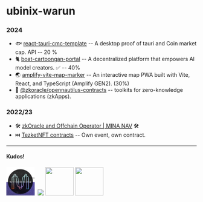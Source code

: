 # ubinix-warun 

### 2024
* 🐟 [react-tauri-cmc-template](https://github.com/ubinix-warun/react-tauri-cmc-template) -- A desktop proof of tauri and Coin market cap. API -- 20 %
* 🐈 [boat-cartoongan-portal](https://github.com/ubinix-warun/boat-cartoongan-portal) -- A decentralized platform that empowers AI model creators. ✅ -- 40%
* 🌏 [amplify-vite-map-marker](https://github.com/ubinix-warun/amplify-vite-map-marker) -- An interactive map PWA built with Vite, React, and TypeScript (Amplify GEN2). (30%)
* 🚢 [@zkoracle/opennautilus-contracts](https://github.com/zkoracle/opennautilus-contracts) -- toolkits for zero-knowledge applications (zkApps).

### 2022/23
* 🛠️ [zkOracle and Offchain Operator | MINA NAV](https://github.com/ubinix-warun/zkOracle-OCO) 🛠️
* ⏭️ [TezketNFT contracts](https://github.com/TezKet/tezketNFT-contracts) -- Own event, own contract.

----

#### Kudos!

<a href="https://github.com/blockhype-labs/mina-test-world-2" ><img src="https://raw.githubusercontent.com/ubinix-warun/ubinix-warun/main/312175928-37400c4d-02f4-4391-8008-775f20e50357.png"   height="76"></a>&nbsp; <a href="https://polygonscan.com/tx/0x516b3393a949f9b545257ca2add64d0bc1c01fef55da5fb53299c9abbc01c7c4" ><img src="https://user-images.githubusercontent.com/3756229/214077505-276dd75f-b60d-4643-8184-759a4e6f9f13.png"   height="75"></a> <a href="https://blockscout.com/xdai/mainnet/tx/0x03ace0431753f65962d6fd7451d74dd6b2dfb9e43aed70924e852b806ce27b9e" ><img src="https://gitcoin-storage-fz4cb2.s3-us-west-2.amazonaws.com/media/uploads/81e85bb2-8ccd-4510-af97-7ac9532b979b_kudos.svg" width="75" height="75"></a> <a href="https://polkadot.network/blog/hello-world-by-polkadot-take-the-challenge/" ><img src="https://gitcoin-storage-fz4cb2.s3-us-west-2.amazonaws.com/media/uploads/5acd587e-87d0-49c3-a781-60132478e6f0_HW_Kudos%20(1).svg" width="75" height="75"> </a>

